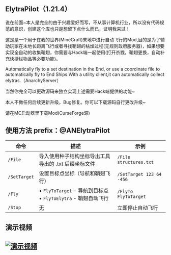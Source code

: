 ## ElytraPilot（1.21.4）
说在前面~本人是完全的由于兴趣爱好而写，不从事计算机行业，所以没有代码规范的意识，创建这个库也只是想留下点什么而已，证明我来过！

这是是一个用于在我的世界(MineCraft)末地中进行自动飞行的Mod,目的是为了辅助玩家在末地长距离飞行或者寻找鞘翅的枯燥过程(无规则政府服务器)，如果想要实现全自动的收集鞘翅，你需要与Hack端一起使用(打开杀戮，鞘翅更换，自动补充快捷栏物品等必要功能)。

Automatically fly to a set destination in the End, or use a coordinate file to automatically fly to End Ships.With a utility client,it can automatically collect elytras.（AnarchyServer）

当然你完全可以更改源码来独立实现上述需要Hack端提供的功能~

本人不做任何后续更新升级，Bug修复。你可以下载源码自行更改升级~

请在MC启动器里下载Mod(CurseForge源)

## 使用方法 prefix：@ANElytraPilot
| 命令 | 描述 | 示例 |
|------|------|------|
| `/File` | 导入使用种子结构坐标导出工具导出的 .txt 后缀坐标文件 | `/File structures.txt` |
| `/SetTarget`| 设置目标点坐标（导航和鞘翅飞行） | `/SetTarget 123 64 -456` |
| `/Fly`|• `FlyToTarget` - 导航到目标点<br>• `FlyToElytra` - 鞘翅自动飞行 | `/FlyTo FlyToTarget` |
| `/Stop` | 无 | 立即停止自动飞行 | `/Stop` |

## 演示视频
## [![演示视频](https://i2.hdslb.com/bfs/archive/be5ee3516cb84f35500a66a3dfe18b6946ffb0c6.jpg@518w_290h_1c_!web-video-share-cover.avif)](https://www.bilibili.com/video/BV1KaGgzWEbA)


